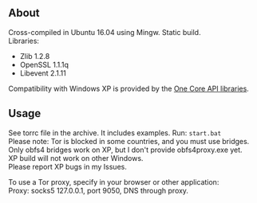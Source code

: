 ## About
Cross-compiled in Ubuntu 16.04 using Mingw. Static build.  
Libraries:
- Zlib 1.2.8
- OpenSSL 1.1.1q
- Libevent 2.1.11

Compatibility with Windows XP is provided by the [One Core API libraries](https://github.com/Skulltrail192/One-Core-API-Binaries/).

## Usage
See torrc file in the archive. It includes examples. Run: `start.bat`  
Please note: Tor is blocked in some countries, and you must use bridges. Only obfs4 bridges work on XP, but I don't provide obfs4proxy.exe yet.  
XP build will not work on other Windows.  
Please report XP bugs in my Issues.

To use a Tor proxy, specify in your browser or other application:  
Proxy: socks5 127.0.0.1, port 9050, DNS through proxy.
